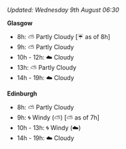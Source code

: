 *Updated: Wednesday 9th August 06:30*

**Glasgow**

* 8h: :partly_sunny: Partly Cloudy [:umbrella: as of 8h]
* 9h: :partly_sunny: Partly Cloudy
* 10h - 12h: :cloud: Cloudy
* 13h: :partly_sunny: Partly Cloudy
* 14h - 19h: :cloud: Cloudy

**Edinburgh**

* 8h: :partly_sunny: Partly Cloudy
* 9h: :cyclone: Windy (:partly_sunny:) [:partly_sunny: as of 7h]
* 10h - 13h: :cyclone: Windy (:cloud:)
* 14h - 19h: :cloud: Cloudy
